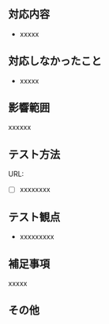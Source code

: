 ## 対応内容
- xxxxx

## 対応しなかったこと
- xxxxx

## 影響範囲
xxxxxx

## テスト方法
URL:

- [ ] xxxxxxxx

## テスト観点
- xxxxxxxxx


## 補足事項
xxxxx


## その他
